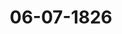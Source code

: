 ---  
schema: default  
title: 06-07-1826  
organization: Team Charlie  
notes: "<p>Description</p><p>Neunzehnte Sitzung,

am 6. Juli 1826.

War eine vertrauliche Sitzung.

Zwanzigste Sitzung.

Geschehen, Frankfurt den 13. Juli 1826.

In Gegenwart

aller in der achtzehnten Sitzung Anwesenden.

Mit Ausnahme

der Herren Gesandten, Freiherrn von Marschall, Freiherrn von Leonhardi und

Bügermeisters Smidt.</p><p>§.79</p><p>Substitutionen.

Jn der heutigen Sitzung waren der Großherzoglich=Hessische Herr Gesandte, Freiherr

von Gruben, von dem Herrn Gesandten der 16. Stimme, Freiherrn von Leonhardi —

und der Gesandte der freien Stadt Frankfurt, Herr Danz, für den stimmführenden Ge=

sandten der freien Städte, Herrn Bürgermeister Smidt, substituirt.</p><p>§.80</p><p>Vertheilung einer Schuld des Deutschen Großpriorats des Johanniter

Ordens an das Haus Lindenkampf und Olfers zu Münster.

(9. Sitz. §. 61 v. J. 1824.)

Baiern. An die Stelle des vormaligen Residenten, Freiherrn von Hertling,

haben Se. Majestät der König von Baiern den Legationsrath und Geschäftsträger bei

der hiesigen freien Stadt, von Oberkamp, beauftragt, den Verhandlungen wegen Ver=

theilung der Schuld des Deutschen Großpriorats des Johanniter=Ordens an das HausLindenkampf und Olfers beizuwohnen; welches die diesseitige Gesandtschaft der hohen Bun

desversammlung anzuzeigen die Ehre hat.

Zugleich eröffnete

der Königlich=Würtembergische Herr Gesandte, Freiherr von Trott:

daß Se. Majestät der König ihm, nach Abgange des Königlichen Minister=Residenten,

Freiherrn von Blomberg, Allerhöchstihre Vollmacht zu dieser Commission ertheilt

hätten.</p><p>§.81</p><p>Pensions= und Schuldforderung des Obersten von Mogen.

(25. Sitz. §. 179 v. J. 1823.)

Der Großherzoglich= und Herzoglich=Sächsische Gesandte, Herr Graf

von Beust, bewirkt im Namen der Eingabencommission folgenden Vortrag:

Unter Num. 72 des dießjährigen Einreichungs-Protokolls sey ein Schreiben Carolinen

von Mogen und Lauretten von Zanthier, gebornen von Mogen, Töchter des verstor=

benen vormaligen Oberrheinischen Kreisobersten von Mogen, worin hohe Bundesversamm=

lung gebeten werde, ihnen zu gewissen, ihrem verstorbenen Vater zuständig gewesenen

Forderungen zu verhelfen, deren Jnhalt dieser hohen Versammlung aus vielfaltigen Vor=

trägen hinlänglich bekannt sey, weßwegen auch dieset gegenwärtige sehr kurz gefaßt wer

den könne.

Friedrich August von Mogen, Oberst bei dem vormaligen Oberrheinischen Kreis

Jnfanterieregimente Prinz Carl Theodor von Baiern, habe dreierlei Forderungen an die

ehemalige Oberrheinische Kreiscasse gemacht:

1) Rückstände seines in 459 Fl. jährlich bestandenen Oberstengehalts. Diese wären

nach einem in der 13. Sitzung v. J. 1820, §. 27, gefaßten Beschlusse bezahlt und dadurch

der Anspruch erledigt worden.

2) Die Fortdauer besagten Gehalts, als Pension, in Gemäßheit des 59. §. des

Reichsdeputations=Hauptschlusses vom 25. Febr. 1803. Auch diese Forderung habe durch

die Bereitwilligkeit der allerhöchsten, höchsten und hohen Regierungen von Preussen, Baiern,

Kur= und Großherzogthum Hessen, Nassau und Frankfurt, bis auf jährlich 60 Fl. ihre

Erledigung erhalten. Jene 60 Fl. wären der Großherzoglich=Badischen Regierung ange=

sonnen, von dieser aber, wegen bedeutender Ueberhinleistungen, die provisorische Bezahlung

abgelehnt worden.

Jahr 1820. 13. Sitz. §. 29, u. 23. Sitz. §. 132.

Jahr 1822. 9. Sitz. §. 74, u. 20. Sitz. §. 169.Die deßfallsige Großherzoglich=Badische Erklärung sey an die Reclamationscommission,

und nachdem diese darüber Vortrag erstattet gehabt hätte, an die für das Kur= und Ober=

rheinische Kreisschulden= und Pensionswesen bestellte Subdelegationscommission abgegeben

worden.

Jahr 1822. 24. Sitz. §. 185.

Jahr 1823. 25. Sitz. §. 179.

3) Ein von dem Obersten Mogen dem Oberrheinischen Kreise gemachtes Darlehen

von 1000 Fl. nebst den davon rückständigen und laufenden Zinsen.

Es wäre dieserwegen in der 13. Sitzung v. J. 1820, §. 29, daß der Oberst von

Mogen sich bis zur gänzlichen Auseinandersetzung des Kur= und Oberrheinischen Kreis=

schuldenwesens zu gedulden habe, beschlossen, diesem Beschlusse auch in der 18. Sitz. v.

27. Juli 1820, §. 87, der 9. v. 7. März 1822, §. 74, der 25. v. 18. December 1823,

§. 179, inhärirt worden.

Die von Mogenschen Töchter thäten nun, wegen des unter 2 bemerkten Ausfalls von

Baden, und wegen des Anspruchs unter 3, dringende Jnstanz.

Gutachten.

Da nächstens der Bericht der Subdelegationscommission zur definitiven Auseinander=

setzung des Pensions= und Schuldenwesens der vormaligen Deutschen Reichskreise Kur=

und Oberrhein zu erwarten sey, so dürften sich die Reclamantinnen bis dahin zu gedulden

haben, die den gegenwärtigen Vortrag veranlassende Eingabe derselben aber nurgedachter

Commission zuzustellen seyn. Uebrigens würden künftig, und wenn es besonders zur Be

friedigung der in Frage begriffenen Ansprüche kommen sollte, die Reclamantinnen sich noch

als Töchter und Erbinnen des Obersten von Mogen zu rechtfertigen, auch ihres Vaters

Ableben nachzuweisen haben, und man würde schon jetzt darauf angetragen haben, sie dazu

aufzufordern, wäre in der Hauptsache der Antrag auf einen wesentlichern Beschluß gerichtet

worden.

Endlich dürften den Reclamantinnen von dem gefaßten Beschlusse, auch vorläufig von

dem, was die Sachlegitimation derselben betrifft, auf dem gewöhnlichen Wege Kenntniß

zu geben seyn.

Hierauf wurde, unter allgemeiner Zustimmung zu dem Gutachten der Commission,

beschlossen:

die Eingabe Num. 72 an die Commission zur Auseinandersetzung des Kur= und

Oberrheinischen Kreisschulden= und Pensionswesens abzugeben und derselben Bericht ab=

zuwarten.

Prot. d. d. Bundesvers. XVIII. Bd.</p><p>§.82</p><p>Einreichungs=Protokoll.

Die Eingaben

Num. 73, eingereicht am 6. d. M., von den Erben der verstorbenen Witwe Barbara

Artz aus Mainz, dem Großherzoglich=Badischen Oberamtmann Weber zu

Ettenheim und Valentin Harich zu Durlach, Gesuch, die Forderung eines

Capitals von 8,000 Fl. nebst Zinsen an das ehemalige St. Victorstift in

Mainz betr. Mit 1 Anl.

Num. 74

einger. am 10. d. M., von Daniel Dümont und Mechtildis Warburg

zu Mainz, Gesuch wegen eines Pensionsrückstandes von 2410 Franken 41 Cemt

für die Periode vom 1. Juni 1815 bis 1. Juli 1816 von Seiten der

Rheinschifffahrts=Centralcommission. Mit 1 Anl.

Rum. 75

einger. am 12. d. M., von J. W. Remy dahier, Anzeige und Bitte, die

Vollziehung des Beschlusses hoher Bundesversammlung vom 1. Juni d. J.

rücksichtlich seiner Forderung an die Krone Preussen und Herzogthum Nassau

betr. Mit Beil. A, B, C, D.

einger. am 12. d. M., von dem Dr. v. Wehrkamp dahier, als Anwalt des

Num. 76

Nonnenconvents ad S“ Mariam zu Fulda, erneuertes Gesuch, rück=

ständige Gefälle betr.

wurden den betreffenden Commissionen zugestellt.

In dieser Sitzung sind noch zwei Separat=Protokolle aufgenommen worden.

Folgen die Unterschriften.</p>"  
resources:  
- format: png  
  name: Page163[0-79-80].png  
  url: ../../data_img/Protokolle_BV_18_1826/06-07-1826/Page163[0-79-80].png  
- format: png  
  name: Page164[80-81].png  
  url: ../../data_img/Protokolle_BV_18_1826/06-07-1826/Page164[80-81].png  
- format: png  
  name: Page165[81].png  
  url: ../../data_img/Protokolle_BV_18_1826/06-07-1826/Page165[81].png  
- format: png  
  name: Page166[82].png  
  url: ../../data_img/Protokolle_BV_18_1826/06-07-1826/Page166[82].png  
category:   
  - Protokolle_BV_18_1826  
maintainer: Tao Luo  
maintainer_email: t.luo.21@abdn.ac.uk  
---